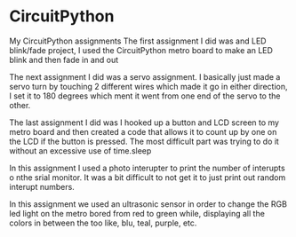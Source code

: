 # CircuitPython
My CircuitPython assignments
The first assignment I did was and LED blink/fade 
project, I used the CircuitPython metro board 
to make an LED blink and then fade in and out

The next assignment I did was a servo assignment.
I basically just made a servo turn by touching 2
different wires which made it go in either 
direction, I set it to 180 degrees which ment it
went from one end of the servo to the other. 

The last assignment I did was I hooked up a button
and LCD screen to my metro board and then created a 
code that allows it to count up by one on the LCD
if the button is pressed. The most difficult part was 
trying to do it without an excessive use of time.sleep

In this assignment I used a photo interupter to print the 
number of interupts o nthe srial monitor. It was a bit 
difficult to not get it to just print out random interupt 
numbers.

In this assignment we used an ultrasonic sensor in order
to change the RGB led light on the metro bored from
red to green while, displaying all the colors in between
the too like, blu, teal, purple, etc.


